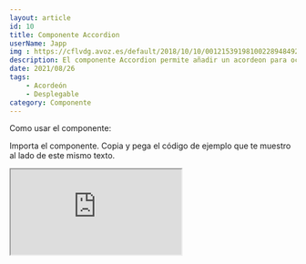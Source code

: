 ```yaml
---
layout: article
id: 10
title: Componente Accordion
userName: Japp
img : https://cflvdg.avoz.es/default/2018/10/10/00121539198100228948492/Foto/tailandia.jpg
description: El componente Accordion permite añadir un acordeon para ocultar o mostrar texto al pulsar sobre el título.
date: 2021/08/26
tags:
    - Acordeón
    - Desplegable
category: Componente
---
```


<script>
    import Seo from '$lib/Components/Framework/Seo.svelte';
    import Container from '$lib/Components/Framework/Container.svelte';
    import Column from '$lib/Components/Framework/Column.svelte';
    import { Iframe, Hn, List } from '$lib/Components/Framework/Html/html.js';
    import Signage from '$lib/Components/Framework/Signage.svelte';

    let opciones= [
        'Añade una foto, título y descripción',
        'Completamente adaptativa a todos los dispositivos'
    ];
</script>

<Seo 
    title={title}
    description={description}
    type="website"
    img={img}
/>

<!-- Como usar el componente: -->
<Container class="medium padding">
    <Hn type="h2">Como usar el componente:</Hn>
    <Signage class="default word-break" icon="fas fa-sitemap" text="Directorio: $lib/Components/Framework/Accordion/accordion.js"/>
    <p class="text-justify">Importa el componente. Copia y pega el código de ejemplo que te muestro al lado de este mismo texto.</p>
    <List class="li-disc" list={opciones}/>
    <Iframe title="Código del componente" class="code m-top" src="https://carbon.now.sh/embed/PjbuK4euiUKWrwDrDziL" />
</Container>
<Container class="medium padding">
    <Hn type="h2" class="title">Ejemplos:</Hn>
    <Signage class="default" icon="fas fa-info-circle" text="Por como esta programado este complemento, por ahora no es posible usarlo en archivos Markdown, pero puede ver un ejemplo de este en la página principal de la web"/>
</Container>